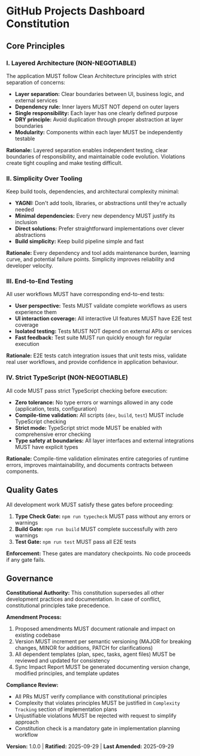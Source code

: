 <!--
Sync Impact Report:
- Version: 0.0.0 → 1.0.0 (Initial ratification)
- Modified principles: N/A (initial creation)
- Added sections: All core principles and governance
- Removed sections: None
- Templates requiring updates:
  ✅ plan-template.md (already references constitution)
  ✅ spec-template.md (no changes needed)
  ✅ tasks-template.md (no changes needed)
  ✅ agent-file-template.md (no changes needed)
- Follow-up TODOs: None
-->

# GitHub Projects Dashboard Constitution

## Core Principles

### I. Layered Architecture (NON-NEGOTIABLE)

The application MUST follow Clean Architecture principles with strict separation of concerns:

- **Layer separation:** Clear boundaries between UI, business logic, and external services
- **Dependency rule:** Inner layers MUST NOT depend on outer layers
- **Single responsibility:** Each layer has one clearly defined purpose
- **DRY principle:** Avoid duplication through proper abstraction at layer boundaries
- **Modularity:** Components within each layer MUST be independently testable

**Rationale:** Layered separation enables independent testing, clear boundaries of responsibility, and maintainable code evolution. Violations create tight coupling and make testing difficult.

### II. Simplicity Over Tooling

Keep build tools, dependencies, and architectural complexity minimal:

- **YAGNI:** Don't add tools, libraries, or abstractions until they're actually needed
- **Minimal dependencies:** Every new dependency MUST justify its inclusion
- **Direct solutions:** Prefer straightforward implementations over clever abstractions
- **Build simplicity:** Keep build pipeline simple and fast

**Rationale:** Every dependency and tool adds maintenance burden, learning curve, and potential failure points. Simplicity improves reliability and developer velocity.

### III. End-to-End Testing

All user workflows MUST have corresponding end-to-end tests:

- **User perspective:** Tests MUST validate complete workflows as users experience them
- **UI interaction coverage:** All interactive UI features MUST have E2E test coverage
- **Isolated testing:** Tests MUST NOT depend on external APIs or services
- **Fast feedback:** Test suite MUST run quickly enough for regular execution

**Rationale:** E2E tests catch integration issues that unit tests miss, validate real user workflows, and provide confidence in application behaviour.

### IV. Strict TypeScript (NON-NEGOTIABLE)

All code MUST pass strict TypeScript checking before execution:

- **Zero tolerance:** No type errors or warnings allowed in any code (application, tests, configuration)
- **Compile-time validation:** All scripts (`dev`, `build`, `test`) MUST include TypeScript checking
- **Strict mode:** TypeScript strict mode MUST be enabled with comprehensive error checking
- **Type safety at boundaries:** All layer interfaces and external integrations MUST have explicit types

**Rationale:** Compile-time validation eliminates entire categories of runtime errors, improves maintainability, and documents contracts between components.

## Quality Gates

All development work MUST satisfy these gates before proceeding:

1. **Type Check Gate:** `npm run typecheck` MUST pass without any errors or warnings
2. **Build Gate:** `npm run build` MUST complete successfully with zero warnings
3. **Test Gate:** `npm run test` MUST pass all E2E tests

**Enforcement:** These gates are mandatory checkpoints. No code proceeds if any gate fails.

## Governance

**Constitutional Authority:** This constitution supersedes all other development practices and documentation. In case of conflict, constitutional principles take precedence.

**Amendment Process:**

1. Proposed amendments MUST document rationale and impact on existing codebase
2. Version MUST increment per semantic versioning (MAJOR for breaking changes, MINOR for additions, PATCH for clarifications)
3. All dependent templates (plan, spec, tasks, agent files) MUST be reviewed and updated for consistency
4. Sync Impact Report MUST be generated documenting version change, modified principles, and template updates

**Compliance Review:**

- All PRs MUST verify compliance with constitutional principles
- Complexity that violates principles MUST be justified in `Complexity Tracking` section of implementation plans
- Unjustifiable violations MUST be rejected with request to simplify approach
- Constitution check is a mandatory gate in implementation planning workflow

**Version:** 1.0.0 | **Ratified:** 2025-09-29 | **Last Amended:** 2025-09-29